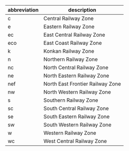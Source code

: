 |abbreviation|description|
|----|----|
|c|Central Railway Zone|
|e|Eastern Railway Zone|
|ec|East Central Railway Zone|
|eco|East Coast Railway Zone|
|k|Konkan Railway Zone|
|n|Northern Railway Zone|
|nc|North Central Railway Zone|
|ne|North Eastern Railway Zone|
|nef|North East Frontier Railway Zone|
|nw|North Western Railway Zone|
|s|Southern Railway Zone|
|sc|South Central Railway Zone|
|se|South Eastern Railway Zone|
|sw|South Western Railway Zone|
|w|Western Railway Zone|
|wc|West Central Railway Zone|